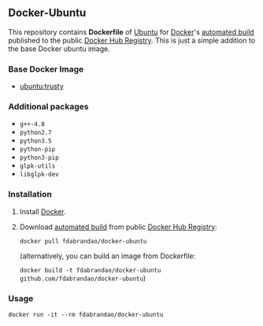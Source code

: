 ## Docker-Ubuntu

This repository contains **Dockerfile** of [Ubuntu](http://www.ubuntu.com/) for [Docker](https://www.docker.com/)'s [automated build](https://hub.docker.com/r/fdabrandao/docker-ubuntu/) published to the public [Docker Hub Registry](https://hub.docker.com/). This is just a simple addition to the base Docker ubuntu image.


### Base Docker Image

* [ubuntu:trusty](https://registry.hub.docker.com/u/library/ubuntu/)


### Additional packages

* `g++-4.8`
* `python2.7`
* `python3.5`
* `python-pip`
* `python3-pip`
* `glpk-utils`
* `libglpk-dev`


### Installation

1. Install [Docker](https://www.docker.com/).

2. Download [automated build](https://hub.docker.com/r/fdabrandao/docker-ubuntu/) from public [Docker Hub Registry](https://hub.docker.com/):

   `docker pull fdabrandao/docker-ubuntu`

   (alternatively, you can build an image from Dockerfile:

   `docker build -t fdabrandao/docker-ubuntu github.com/fdabrandao/docker-ubuntu`)


### Usage

    docker run -it --rm fdabrandao/docker-ubuntu
